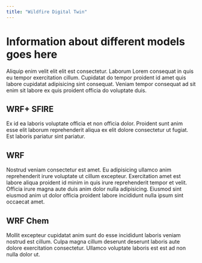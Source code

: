 ```yaml
---
title: "Wildfire Digital Twin"
---
```


# Information about different models goes here

Aliquip enim velit elit elit est consectetur. Laborum Lorem consequat in quis eu tempor exercitation cillum. Cupidatat do tempor proident id amet quis labore cupidatat adipisicing sint consequat. Veniam tempor consequat ad sit enim sit labore ex quis proident officia do voluptate duis.

## WRF+ SFIRE

Ex id ea laboris voluptate officia et non officia dolor. Proident sunt anim esse elit laborum reprehenderit aliqua ex elit dolore consectetur ut fugiat. Est laboris pariatur sint pariatur.

## WRF

Nostrud veniam consectetur est amet. Eu adipisicing ullamco anim reprehenderit irure voluptate ut cillum excepteur. Exercitation amet est labore aliqua proident id minim in quis irure reprehenderit tempor et velit. Officia irure magna aute duis anim dolor nulla adipisicing. Eiusmod sint eiusmod anim ut dolor officia proident labore incididunt nulla ipsum sint occaecat amet.

## WRF Chem

Mollit excepteur cupidatat anim sunt do esse incididunt laboris veniam nostrud est cillum. Culpa magna cillum deserunt deserunt laboris aute dolore exercitation consectetur. Ullamco voluptate laboris est est ad non nulla dolor ut.
